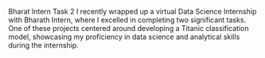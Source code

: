Bharat Intern Task 2
I recently wrapped up a virtual Data Science Internship with Bharath Intern, where I excelled in completing two significant tasks. One of these projects centered around developing a Titanic classification model, showcasing my proficiency in data science and analytical skills during the internship.
